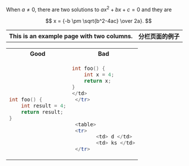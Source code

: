 


When $a \ne 0$, there are two solutions to  $ax^2 + bx + c = 0$ and they are 

$$ x = {-b \pm \sqrt{b^2-4ac} \over 2a}. $$

<table>
<tr>
<th> This is an example page with two columns. </th>
<th> 分栏页面的例子 </th>
</tr>




<table>
<tr>
<th> Good </th>
<th> Bad </th>
</tr>
<tr>
<td>
    
```c++
int foo() {
    int result = 4;
    return result;
}
```
</td>
<td>  
    
```c++
int foo() { 
    int x = 4;
    return x;
}
</td>
 </tr>
    
    
    
 <table>
 <tr>
        <td> d </td>
        <td> ks </td>
 </tr>
